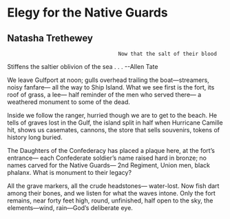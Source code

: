 # Elegy for the Native Guards
## Natasha Trethewey

                                        Now that the salt of their blood
Stiffens the saltier oblivion of the sea . . .
       --Allen Tate

We leave Gulfport at noon; gulls overhead
trailing the boat—streamers, noisy fanfare—
all the way to Ship Island. What we see
first is the fort, its roof of grass, a lee—
half reminder of the men who served there—
a weathered monument to some of the dead.

Inside we follow the ranger, hurried
though we are to get to the beach. He tells
of graves lost in the Gulf, the island split
in half when Hurricane Camille hit,
shows us casemates, cannons, the store that sells
souvenirs, tokens of history long buried.

The Daughters of the Confederacy
has placed a plaque here, at the fort’s entrance—
each Confederate soldier’s name raised hard
in bronze; no names carved for the Native Guards—
2nd Regiment, Union men, black phalanx.
What is monument to their legacy?

All the grave markers, all the crude headstones—
water-lost. Now fish dart among their bones,
and we listen for what the waves intone.
Only the fort remains, near forty feet high,
round, unfinished, half open to the sky,
the elements—wind, rain—God’s deliberate eye.